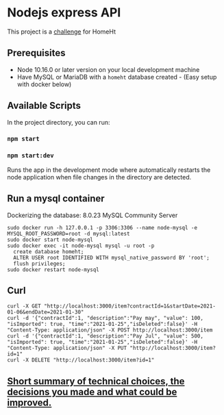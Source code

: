 # Nodejs express API

This project is a [challenge](https://www.notion.so/Backend-Challenge-vo2-2020-806b0b15b2944f0aada8b4a86849f7ee) for HomeHt 

## Prerequisites

- Node 10.16.0 or later version on your local development machine
- Have MySQL or MariaDB with a `homeht` database created - (Easy setup with docker below)

## Available Scripts

In the project directory, you can run:

### `npm start`

### `npm start:dev`

Runs the app in the development mode where automatically restarts the node application when file changes in the directory are detected.

## Run a mysql container

Dockerizing the database: 8.0.23 MySQL Community Server

  ```
  sudo docker run -h 127.0.0.1 -p 3306:3306 --name node-mysql -e MYSQL_ROOT_PASSWORD=root -d mysql:latest
  sudo docker start node-mysql
  sudo docker exec -it node-mysql mysql -u root -p
    create database homeht;
    ALTER USER root IDENTIFIED WITH mysql_native_password BY 'root';
    flush privileges;
  sudo docker restart node-mysql
 
  ```
  
  ## Curl
  
  ```
  curl -X GET "http://localhost:3000/item?contractId=1&startDate=2021-01-06&endDate=2021-01-30"
  curl -d '{"contractId":1, "description":"Pay may", "value": 100, "isImported": true, "time":"2021-01-25","isDeleted":false}' -H "Content-Type: application/json" -X POST http://localhost:3000/item
  curl -d '{"contractId":1, "description":"Pay Jul", "value": 500, "isImported": true, "time":"2021-01-25","isDeleted":false}' -H "Content-Type: application/json" -X PUT "http://localhost:3000/item?id=1"
  curl -X DELETE "http://localhost:3000/item?id=1"
  
  ```
  
  ## [Short summary of technical choices, the decisions you made and what could be improved.](https://gist.github.com/joaquindiazs/a9e70534037b93eb4ca5d8e78daf09b0)
